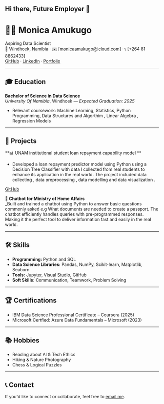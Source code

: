 ## Hi there,  Future Employer 👋

# 👩‍💻 Monica Amukugo
Aspiring Data Scientist  
📍 Windhoek, Namibia · ✉️ [monicaamukugo@icloud.com] · 📞 [+264 81 8862433]  
[GitHub](https://github.com/mamukugo) · [LinkedIn](http://www.linkedin.com/in/monica-a-353270115) · [Portfolio](https://yourportfolio.com)

---

## 🎓 Education

**Bachelor of Science in Data Science**  
_University Of Namibia_, Windhoek — _Expected Graduation: 2025_  
- Relevant coursework: Machine Learning, Statistics, Python Programming, Data Structures and Algorthim , Linear Algebra , Regression Models

---

## 💼 Projects

**📊 UNAM institutional student loan repayment capability model **  
  
- Developed a loan repayment predictor model using Python using a Decision Tree Classifier with data I collected from real students to enhance its application in the real world. The project included data collecting , data preprocessing , data modelling and data visualization . 

[GitHub](https://github.com/mamukugo/Loan-Prediction-model/blob/main/Final%20code%20for%20project)

**🧠 Chatbot for Ministry of Home Affairs**  
_Built and  trained a chatbot using Python to answer basic questions commonly asked e.g What documents are needed to create a passport. The chatbot efficiently handles queries with pre-programmed responses. Making it the perfect tool to deliver information fast and easily in the real world.

---

## 🛠️ Skills

- **Programming:** Python and SQL  
- **Data Science Libraries:** Pandas, NumPy, Scikit-learn, Matplotlib, Seaborn  
- **Tools:** Jupyter, Visual Studio, GitHub  
- **Soft Skills:** Communication, Teamwork, Problem Solving

---

## 🏆 Certifications

- IBM Data Science Professional Certificate – Coursera (2025)  
- Microsoft Certfied: Azure Data Fundamentals – Microsoft (2023)

---

## 📚 Hobbies

- Reading about AI & Tech Ethics  
- Hiking & Nature Photography  
- Chess & Logical Puzzles  

---

## 📞 Contact

If you'd like to connect or collaborate, feel free to [email me](mailto:your.email@example.com).



